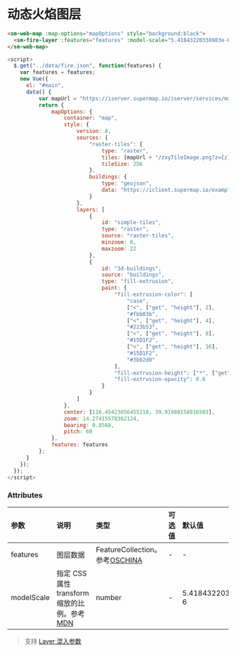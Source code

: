 # 动态火焰图层

<sm-iframe src="https://iclient.supermap.io/examples/component/components_fire_layer_vue.html"></sm-iframe>

```html
<sm-web-map :map-options="mapOptions" style="background:black">
  <sm-fire-layer :features="features" :model-scale="5.41843220338983e-6"></sm-fire-layer>
</sm-web-map>
```

```js
<script>
  $.get("../data/fire.json", function(features) {
    var features = features;
    new Vue({
      el: "#main",
      data() {
          var mapUrl = "https://iserver.supermap.io/iserver/services/map-china400/rest/maps/ChinaDark";
          return {
              mapOptions: {
                  container: "map",
                  style: {
                      version: 8,
                      sources: {
                          "raster-tiles": {
                              type: "raster",
                              tiles: [mapUrl + "/zxyTileImage.png?z={z}&x={x}&y={y}"],
                              tileSize: 256
                          },
                          buildings: {
                              type: "geojson",
                              data: "https://iclient.supermap.io/examples/data/buildings.json"
                          }
                      },
                      layers: [
                          {
                              id: "simple-tiles",
                              type: "raster",
                              source: "raster-tiles",
                              minzoom: 0,
                              maxzoom: 22
                          },
                          {
                              id: "3d-buildings",
                              source: "buildings",
                              type: "fill-extrusion",
                              paint: {
                                  "fill-extrusion-color": [
                                      "case",
                                      ["<", ["get", "height"], 2],
                                      "#fbb03b",
                                      ["<", ["get", "height"], 4],
                                      "#223b53",
                                      ["<", ["get", "height"], 8],
                                      "#15D1F2",
                                      ["<", ["get", "height"], 16],
                                      "#15D1F2",
                                      "#3bb2d0"
                                  ],
                                  "fill-extrusion-height": ["*", ["get", "height"], 5],
                                  "fill-extrusion-opacity": 0.6
                              }
                          }
                      ]
                  },
                  center: [116.45423056455218, 39.91980158816503],
                  zoom: 14.27415578362124,
                  bearing: 0.8568,
                  pitch: 60
              },
              features: features
          };
      }
    });
  });
</script>
```

### Attributes

| 参数       | 说明                                                                                                   | 类型                                                                                 | 可选值 | 默认值              |
| :--------- | :----------------------------------------------------------------------------------------------------- | :----------------------------------------------------------------------------------- | :----- | :------------------ |
| features   | 图层数据                                                                                               | FeatureCollection。参考[OSCHINA](https://www.oschina.net/translate/geojson-spec?cmp) | -      | -                   |
| modelScale | 指定 CSS 属性 transform 缩放的比例。参考 [MDN](https://developer.mozilla.org/zh-CN/docs/Web/CSS/scale) | number                                                                               | -      | 5.41843220338983e-6 |

> 支持 [Layer 混入参数](/zh/api/mixin/mixin.md#layer)
